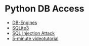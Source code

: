 # Python DB Access

- [DB-Engines](https://db-engines.com/en/ranking)
- [SQLite3](https://docs.python.org/3/library/sqlite3.html)
- [SQL Injection Attack](https://xkcd.com/327/)
- [5-minute videotutorial](https://www.youtube.com/watch?v=girsuXz0yA8)


